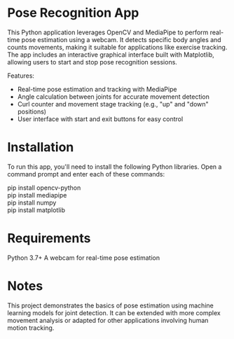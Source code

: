 
# Pose Recognition App
This Python application leverages OpenCV and MediaPipe to perform real-time pose estimation using a webcam. It detects specific body angles and counts movements, making it suitable for applications like exercise tracking. The app includes an interactive graphical interface built with Matplotlib, allowing users to start and stop pose recognition sessions.

Features: 
* Real-time pose estimation and tracking with MediaPipe
* Angle calculation between joints for accurate movement detection
* Curl counter and movement stage tracking (e.g., "up" and "down" positions)
* User interface with start and exit buttons for easy control

# Installation
To run this app, you'll need to install the following Python libraries. Open a command prompt and enter each of these commands:

pip install opencv-python  
pip install mediapipe  
pip install numpy  
pip install matplotlib  



# Requirements
Python 3.7+
A webcam for real-time pose estimation

# Notes
This project demonstrates the basics of pose estimation using machine learning models for joint detection.   It can be extended with more complex movement analysis or adapted for other applications involving human motion tracking.  
